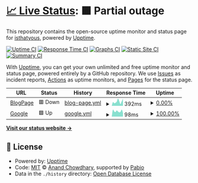 # [📈 Live Status](https://isthatyous.github.io/Regtech-monitoring): <!--live status--> **🟧 Partial outage**

This repository contains the open-source uptime monitor and status page for [isthatyous](https://isthatyous.github.io/Regtech-monitoring), powered by [Upptime](https://github.com/upptime/upptime).

[![Uptime CI](https://github.com/isthatyous/Regtech-monitoring/workflows/Uptime%20CI/badge.svg)](https://github.com/isthatyous/Regtech-monitoring/actions?query=workflow%3A%22Uptime+CI%22)
[![Response Time CI](https://github.com/isthatyous/Regtech-monitoring/workflows/Response%20Time%20CI/badge.svg)](https://github.com/isthatyous/Regtech-monitoring/actions?query=workflow%3A%22Response+Time+CI%22)
[![Graphs CI](https://github.com/isthatyous/Regtech-monitoring/workflows/Graphs%20CI/badge.svg)](https://github.com/isthatyous/Regtech-monitoring/actions?query=workflow%3A%22Graphs+CI%22)
[![Static Site CI](https://github.com/isthatyous/Regtech-monitoring/workflows/Static%20Site%20CI/badge.svg)](https://github.com/isthatyous/Regtech-monitoring/actions?query=workflow%3A%22Static+Site+CI%22)
[![Summary CI](https://github.com/isthatyous/Regtech-monitoring/workflows/Summary%20CI/badge.svg)](https://github.com/isthatyous/Regtech-monitoring/actions?query=workflow%3A%22Summary+CI%22)

With [Upptime](https://upptime.js.org), you can get your own unlimited and free uptime monitor and status page, powered entirely by a GitHub repository. We use [Issues](https://github.com/isthatyous/Regtech-monitoring/issues) as incident reports, [Actions](https://github.com/isthatyous/Regtech-monitoring/actions) as uptime monitors, and [Pages](https://isthatyous.github.io/Regtech-monitoring) for the status page.

<!--start: status pages-->
<!-- This summary is generated by Upptime (https://github.com/upptime/upptime) -->
<!-- Do not edit this manually, your changes will be overwritten -->
<!-- prettier-ignore -->
| URL | Status | History | Response Time | Uptime |
| --- | ------ | ------- | ------------- | ------ |
| <img alt="" src="https://icons.duckduckgo.com/ip3/blog.shivamcodes.me.ico" height="13"> [BlogPage](https://blog.shivamcodes.me) | 🟥 Down | [blog-page.yml](https://github.com/isthatyous/Regtech-monitoring/commits/HEAD/history/blog-page.yml) | <details><summary><img alt="Response time graph" src="./graphs/blog-page/response-time-week.png" height="20"> 392ms</summary><br><a href="https://isthatyous.github.io/Regtech-monitoring/history/blog-page"><img alt="Response time 392" src="https://img.shields.io/endpoint?url=https%3A%2F%2Fraw.githubusercontent.com%2Fisthatyous%2FRegtech-monitoring%2FHEAD%2Fapi%2Fblog-page%2Fresponse-time.json"></a><br><a href="https://isthatyous.github.io/Regtech-monitoring/history/blog-page"><img alt="24-hour response time 648" src="https://img.shields.io/endpoint?url=https%3A%2F%2Fraw.githubusercontent.com%2Fisthatyous%2FRegtech-monitoring%2FHEAD%2Fapi%2Fblog-page%2Fresponse-time-day.json"></a><br><a href="https://isthatyous.github.io/Regtech-monitoring/history/blog-page"><img alt="7-day response time 392" src="https://img.shields.io/endpoint?url=https%3A%2F%2Fraw.githubusercontent.com%2Fisthatyous%2FRegtech-monitoring%2FHEAD%2Fapi%2Fblog-page%2Fresponse-time-week.json"></a><br><a href="https://isthatyous.github.io/Regtech-monitoring/history/blog-page"><img alt="30-day response time 392" src="https://img.shields.io/endpoint?url=https%3A%2F%2Fraw.githubusercontent.com%2Fisthatyous%2FRegtech-monitoring%2FHEAD%2Fapi%2Fblog-page%2Fresponse-time-month.json"></a><br><a href="https://isthatyous.github.io/Regtech-monitoring/history/blog-page"><img alt="1-year response time 392" src="https://img.shields.io/endpoint?url=https%3A%2F%2Fraw.githubusercontent.com%2Fisthatyous%2FRegtech-monitoring%2FHEAD%2Fapi%2Fblog-page%2Fresponse-time-year.json"></a></details> | <details><summary><a href="https://isthatyous.github.io/Regtech-monitoring/history/blog-page">0.00%</a></summary><a href="https://isthatyous.github.io/Regtech-monitoring/history/blog-page"><img alt="All-time uptime 0.00%" src="https://img.shields.io/endpoint?url=https%3A%2F%2Fraw.githubusercontent.com%2Fisthatyous%2FRegtech-monitoring%2FHEAD%2Fapi%2Fblog-page%2Fuptime.json"></a><br><a href="https://isthatyous.github.io/Regtech-monitoring/history/blog-page"><img alt="24-hour uptime 0.00%" src="https://img.shields.io/endpoint?url=https%3A%2F%2Fraw.githubusercontent.com%2Fisthatyous%2FRegtech-monitoring%2FHEAD%2Fapi%2Fblog-page%2Fuptime-day.json"></a><br><a href="https://isthatyous.github.io/Regtech-monitoring/history/blog-page"><img alt="7-day uptime 0.00%" src="https://img.shields.io/endpoint?url=https%3A%2F%2Fraw.githubusercontent.com%2Fisthatyous%2FRegtech-monitoring%2FHEAD%2Fapi%2Fblog-page%2Fuptime-week.json"></a><br><a href="https://isthatyous.github.io/Regtech-monitoring/history/blog-page"><img alt="30-day uptime 0.00%" src="https://img.shields.io/endpoint?url=https%3A%2F%2Fraw.githubusercontent.com%2Fisthatyous%2FRegtech-monitoring%2FHEAD%2Fapi%2Fblog-page%2Fuptime-month.json"></a><br><a href="https://isthatyous.github.io/Regtech-monitoring/history/blog-page"><img alt="1-year uptime 0.00%" src="https://img.shields.io/endpoint?url=https%3A%2F%2Fraw.githubusercontent.com%2Fisthatyous%2FRegtech-monitoring%2FHEAD%2Fapi%2Fblog-page%2Fuptime-year.json"></a></details>
| <img alt="" src="https://icons.duckduckgo.com/ip3/www.google.com.ico" height="13"> [Google](https://www.google.com) | 🟩 Up | [google.yml](https://github.com/isthatyous/Regtech-monitoring/commits/HEAD/history/google.yml) | <details><summary><img alt="Response time graph" src="./graphs/google/response-time-week.png" height="20"> 98ms</summary><br><a href="https://isthatyous.github.io/Regtech-monitoring/history/google"><img alt="Response time 98" src="https://img.shields.io/endpoint?url=https%3A%2F%2Fraw.githubusercontent.com%2Fisthatyous%2FRegtech-monitoring%2FHEAD%2Fapi%2Fgoogle%2Fresponse-time.json"></a><br><a href="https://isthatyous.github.io/Regtech-monitoring/history/google"><img alt="24-hour response time 68" src="https://img.shields.io/endpoint?url=https%3A%2F%2Fraw.githubusercontent.com%2Fisthatyous%2FRegtech-monitoring%2FHEAD%2Fapi%2Fgoogle%2Fresponse-time-day.json"></a><br><a href="https://isthatyous.github.io/Regtech-monitoring/history/google"><img alt="7-day response time 98" src="https://img.shields.io/endpoint?url=https%3A%2F%2Fraw.githubusercontent.com%2Fisthatyous%2FRegtech-monitoring%2FHEAD%2Fapi%2Fgoogle%2Fresponse-time-week.json"></a><br><a href="https://isthatyous.github.io/Regtech-monitoring/history/google"><img alt="30-day response time 98" src="https://img.shields.io/endpoint?url=https%3A%2F%2Fraw.githubusercontent.com%2Fisthatyous%2FRegtech-monitoring%2FHEAD%2Fapi%2Fgoogle%2Fresponse-time-month.json"></a><br><a href="https://isthatyous.github.io/Regtech-monitoring/history/google"><img alt="1-year response time 98" src="https://img.shields.io/endpoint?url=https%3A%2F%2Fraw.githubusercontent.com%2Fisthatyous%2FRegtech-monitoring%2FHEAD%2Fapi%2Fgoogle%2Fresponse-time-year.json"></a></details> | <details><summary><a href="https://isthatyous.github.io/Regtech-monitoring/history/google">100.00%</a></summary><a href="https://isthatyous.github.io/Regtech-monitoring/history/google"><img alt="All-time uptime 100.00%" src="https://img.shields.io/endpoint?url=https%3A%2F%2Fraw.githubusercontent.com%2Fisthatyous%2FRegtech-monitoring%2FHEAD%2Fapi%2Fgoogle%2Fuptime.json"></a><br><a href="https://isthatyous.github.io/Regtech-monitoring/history/google"><img alt="24-hour uptime 100.00%" src="https://img.shields.io/endpoint?url=https%3A%2F%2Fraw.githubusercontent.com%2Fisthatyous%2FRegtech-monitoring%2FHEAD%2Fapi%2Fgoogle%2Fuptime-day.json"></a><br><a href="https://isthatyous.github.io/Regtech-monitoring/history/google"><img alt="7-day uptime 100.00%" src="https://img.shields.io/endpoint?url=https%3A%2F%2Fraw.githubusercontent.com%2Fisthatyous%2FRegtech-monitoring%2FHEAD%2Fapi%2Fgoogle%2Fuptime-week.json"></a><br><a href="https://isthatyous.github.io/Regtech-monitoring/history/google"><img alt="30-day uptime 100.00%" src="https://img.shields.io/endpoint?url=https%3A%2F%2Fraw.githubusercontent.com%2Fisthatyous%2FRegtech-monitoring%2FHEAD%2Fapi%2Fgoogle%2Fuptime-month.json"></a><br><a href="https://isthatyous.github.io/Regtech-monitoring/history/google"><img alt="1-year uptime 100.00%" src="https://img.shields.io/endpoint?url=https%3A%2F%2Fraw.githubusercontent.com%2Fisthatyous%2FRegtech-monitoring%2FHEAD%2Fapi%2Fgoogle%2Fuptime-year.json"></a></details>

<!--end: status pages-->

[**Visit our status website →**](https://isthatyous.github.io/Regtech-monitoring)

## 📄 License

- Powered by: [Upptime](https://github.com/upptime/upptime)
- Code: [MIT](./LICENSE) © [Anand Chowdhary](https://anandchowdhary.com), supported by [Pabio](https://pabio.com)
- Data in the `./history` directory: [Open Database License](https://opendatacommons.org/licenses/odbl/1-0/)
